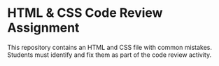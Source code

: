 # HTML & CSS Code Review Assignment
This repository contains an HTML and CSS file with common mistakes. Students must identify and fix them as part of the code review activity.
